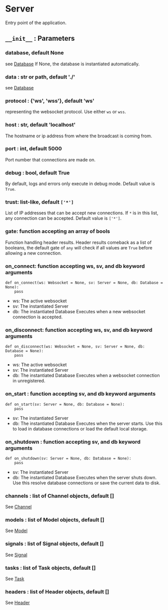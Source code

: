 # Server

Entry point of the application.

## `__init__` : Parameters

### database, default None
see [Database](database.md)
If None, the database is instantiated automatically.


### data :  str or path, default './'
see [Database](database.md)


### protocol : {'ws', 'wss'}, default 'ws'
representing the websocket protocol. Use either `ws` or `wss`.

### host : str, default 'localhost'
The hostname or ip address from where the broadcast is coming from.

### port : int, default 5000
Port number that connections are made on.

### debug : bool, default True
By default, logs and errors only execute in debug mode. Default value is `True`.

### trust: list-like, default `['*']`
List of IP addresses that can be accept new connections. If `*` is in this list, any connection can be accepted. Default value is `['*']`.


### gate: function accepting an array of bools
Function handling header results. Header results comeback as a list of booleans, the default gate of `any` will check
if all values are `True` before allowing a new connection.

### on_connect: function accepting ws, sv, and db keyword arguments
```
def on_connect(ws: Websocket = None, sv: Server = None, db: Database = None):
	pass
```
- ws: The active websocket
- sv: The instantiated Server
- db: The instantiated Database
Executes when a new websocket connection is accepted.


### on_disconnect: function accepting ws, sv, and db keyword arguments
```
def on_disconnect(ws: Websocket = None, sv: Server = None, db: Database = None):
	pass
```
- ws: The active websocket
- sv: The instantiated Server
- db: The instantiated Database
Executes when a websocket connection in unregistered.


### on_start : function accepting sv, and db keyword arguments
```
def on_start(sv: Server = None, db: Database = None):
	pass
```
- sv: The instantiated Server
- db: The instantiated Database
Executes when the server starts.
Use this to load in database connections or load the default local storage. 

### on_shutdown : function accepting sv, and db keyword arguments
```
def on_shutdown(sv: Server = None, db: Database = None):
	pass
```
- sv: The instantiated Server
- db: The instantiated Database
Executes when the server shuts down.
Use this resolve database connections or save the current data to disk.

### channels : list of Channel objects, default []
See [Channel](channel.md)
### models : list of Model objects, default []
See [Model](model.md)
### signals : list of Signal objects, default []
See [Signal](signal.md)
### tasks : list of Task objects, default []
See [Task](task.md)
### headers : list of Header objects, default []
See [Header](header.md)
